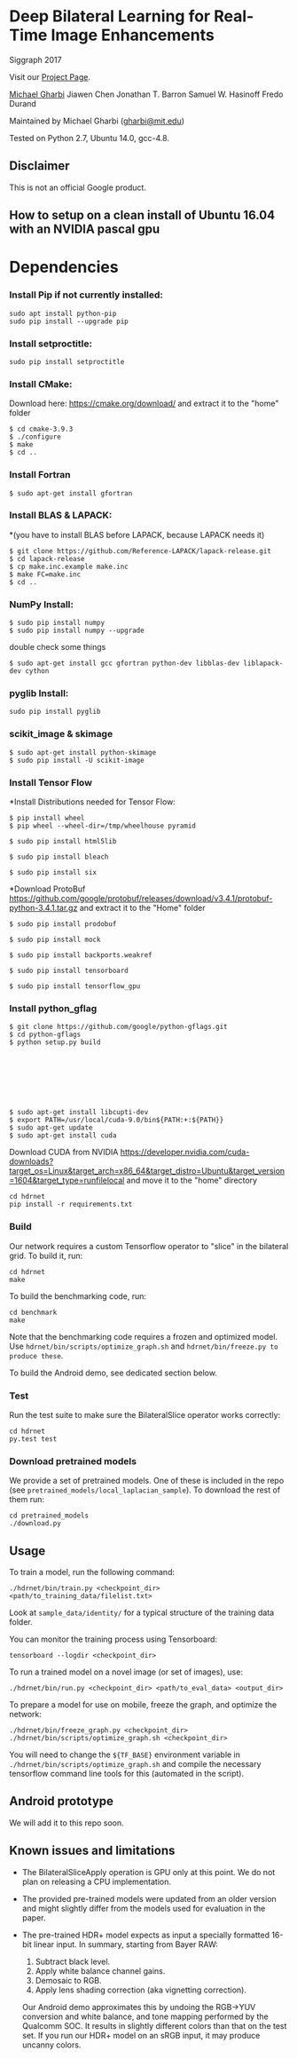 # Deep Bilateral Learning for Real-Time Image Enhancements
Siggraph 2017

Visit our [Project Page](https://groups.csail.mit.edu/graphics/hdrnet/).

[Michael Gharbi](https://mgharbi.com)
Jiawen Chen
Jonathan T. Barron
Samuel W. Hasinoff
Fredo Durand

Maintained by Michael Gharbi (<gharbi@mit.edu>)

Tested on Python 2.7, Ubuntu 14.0, gcc-4.8.

## Disclaimer

This is not an official Google product.

## How to setup on a clean install of Ubuntu 16.04 with an NVIDIA pascal gpu

# Dependencies

### Install Pip if not currently installed:

    sudo apt install python-pip
    sudo pip install --upgrade pip
    
### Install setproctitle:

    sudo pip install setproctitle
    
### Install CMake:
Download here: https://cmake.org/download/ and extract it to the "home" folder

    $ cd cmake-3.9.3
    $ ./configure
    $ make
    $ cd ..
    
### Install Fortran

    $ sudo apt-get install gfortran
    
### Install BLAS & LAPACK:
*(you have to install BLAS before LAPACK, because LAPACK needs it)

    $ git clone https://github.com/Reference-LAPACK/lapack-release.git
    $ cd lapack-release
    $ cp make.inc.example make.inc
    $ make FC=make.inc
    $ cd ..
    
### NumPy Install:
    $ sudo pip install numpy
    $ sudo pip install numpy --upgrade
    
double check some things 

    $ sudo apt-get install gcc gfortran python-dev libblas-dev liblapack-dev cython
    
### pyglib Install:

    sudo pip install pyglib

### scikit_image & skimage
    $ sudo apt-get install python-skimage
    $ sudo pip install -U scikit-image
### Install Tensor Flow
*Install Distributions needed for Tensor Flow:

    $ pip install wheel
    $ pip wheel --wheel-dir=/tmp/wheelhouse pyramid
    
    $ sudo pip install html5lib
    
    $ sudo pip install bleach
    
    $ sudo pip install six
    
*Download ProtoBuf https://github.com/google/protobuf/releases/download/v3.4.1/protobuf-python-3.4.1.tar.gz
and extract it to the "Home" folder
    
    $ sudo pip install prodobuf
    
    $ sudo pip install mock
    
    $ sudo pip install backports.weakref
    
    $ sudo pip install tensorboard
    
    $ sudo pip install tensorflow_gpu
    
### Install python_gflag

    $ git clone https://github.com/google/python-gflags.git
    $ cd python-gflags
    $ python setup.py build
    
    




    
    
    $ sudo apt-get install libcupti-dev
    $ export PATH=/usr/local/cuda-9.0/bin${PATH:+:${PATH}}
    $ sudo apt-get update
    $ sudo apt-get install cuda
    
Download CUDA from NVIDIA https://developer.nvidia.com/cuda-downloads?target_os=Linux&target_arch=x86_64&target_distro=Ubuntu&target_version=1604&target_type=runfilelocal
and move it to the "home" directory

    


    
    
    
    cd hdrnet
    pip install -r requirements.txt

### Build

Our network requires a custom Tensorflow operator to "slice" in the bilateral grid.
To build it, run:

    cd hdrnet
    make

To build the benchmarking code, run:

    cd benchmark
    make

Note that the benchmarking code requires a frozen and optimized model. Use
`hdrnet/bin/scripts/optimize_graph.sh` and `hdrnet/bin/freeze.py to produce these`.

To build the Android demo, see dedicated section below.

### Test

Run the test suite to make sure the BilateralSlice operator works correctly:

    cd hdrnet
    py.test test

### Download pretrained models

We provide a set of pretrained models. One of these is included in the repo
(see `pretrained_models/local_laplacian_sample`). To download the rest of them
run:

    cd pretrained_models
    ./download.py

## Usage

To train a model, run the following command:

    ./hdrnet/bin/train.py <checkpoint_dir> <path/to_training_data/filelist.txt>

Look at `sample_data/identity/` for a typical structure of the training data folder.

You can monitor the training process using Tensorboard:

    tensorboard --logdir <checkpoint_dir>

To run a trained model on a novel image (or set of images), use:

    ./hdrnet/bin/run.py <checkpoint_dir> <path/to_eval_data> <output_dir>

To prepare a model for use on mobile, freeze the graph, and optimize the network:

    ./hdrnet/bin/freeze_graph.py <checkpoint_dir>
    ./hdrnet/bin/scripts/optimize_graph.sh <checkpoint_dir>

You will need to change the `${TF_BASE}` environment variable in `./hdrnet/bin/scripts/optimize_graph.sh`
and compile the necessary tensorflow command line tools for this (automated in the script).


## Android prototype

We will add it to this repo soon.

## Known issues and limitations

* The BilateralSliceApply operation is GPU only at this point. We do not plan on releasing a CPU implementation.
* The provided pre-trained models were updated from an older version and might slightly differ from the models used for evaluation in the paper.
* The pre-trained HDR+ model expects as input a specially formatted 16-bit linear input. In summary, starting from Bayer RAW:
  1. Subtract black level.
  2. Apply white balance channel gains.
  3. Demosaic to RGB.
  4. Apply lens shading correction (aka vignetting correction).

  Our Android demo approximates this by undoing the RGB->YUV conversion and
  white balance, and tone mapping performed by the Qualcomm SOC. It results in slightly different colors than that on the test set. If you run our HDR+ model on an sRGB input, it may produce uncanny colors.
